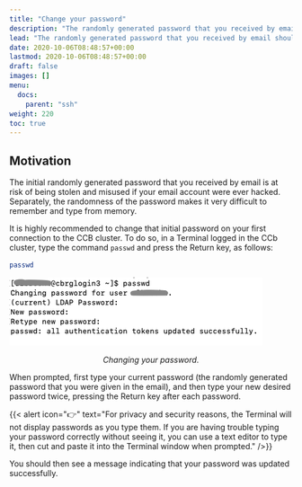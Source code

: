 ```yaml
---
title: "Change your password"
description: "The randomly generated password that you received by email should be replaced by a new secure and memorable password."
lead: "The randomly generated password that you received by email should be replaced by a new secure and memorable password."
date: 2020-10-06T08:48:57+00:00
lastmod: 2020-10-06T08:48:57+00:00
draft: false
images: []
menu:
  docs:
    parent: "ssh"
weight: 220
toc: true
---
```


## Motivation

The initial randomly generated password that you received by email is at risk
of being stolen and misused if your email account were ever hacked.
Separately, the randomness of the password makes it very difficult to remember
and type from memory.

It is highly recommended to change that initial password on your first
connection to the CCB cluster.
To do so, in a Terminal logged in the CCb cluster, type the command `passwd`
and press the Return key, as follows:

```bash
passwd
```

![Changing your password.](passwd-screenshot.png)

<p align='center'><i>Changing your password.</i></p>

When prompted, first type your current password (the randomly generated
password that you were given in the email), and then type your new desired
password twice, pressing the Return key after each password.

{{< alert icon="👉" text="For privacy and security reasons, the Terminal will not display passwords as you type them. If you are having trouble typing your password correctly without seeing it, you can use a text editor to type it, then cut and paste it into the Terminal window when prompted." />}}

You should then see a message indicating that your password was updated
successfully.
